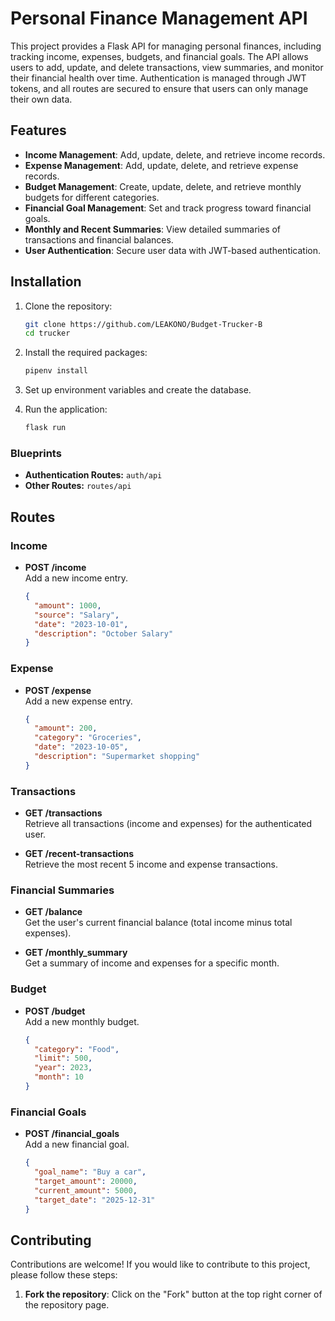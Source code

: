# Personal Finance Management API

This project provides a Flask API for managing personal finances, including tracking income, expenses, budgets, and financial goals. The API allows users to add, update, and delete transactions, view summaries, and monitor their financial health over time. Authentication is managed through JWT tokens, and all routes are secured to ensure that users can only manage their own data.

## Features

- **Income Management**: Add, update, delete, and retrieve income records.
- **Expense Management**: Add, update, delete, and retrieve expense records.
- **Budget Management**: Create, update, delete, and retrieve monthly budgets for different categories.
- **Financial Goal Management**: Set and track progress toward financial goals.
- **Monthly and Recent Summaries**: View detailed summaries of transactions and financial balances.
- **User Authentication**: Secure user data with JWT-based authentication.

## Installation

1. Clone the repository:

    ```bash
    git clone https://github.com/LEAKONO/Budget-Trucker-B
    cd trucker
    ```

2. Install the required packages:

    ```bash
    pipenv install
    ```

3. Set up environment variables and create the database.

4. Run the application:

    ```bash
    flask run
    ```
### Blueprints

- **Authentication Routes:** `auth/api`
- **Other Routes:** `routes/api`

## Routes

### Income

- **POST /income**  
  Add a new income entry.

  ```json
  {
    "amount": 1000,
    "source": "Salary",
    "date": "2023-10-01",
    "description": "October Salary"
  }
### Expense

- **POST /expense**  
  Add a new expense entry.

  ```json
  {
    "amount": 200,
    "category": "Groceries",
    "date": "2023-10-05",
    "description": "Supermarket shopping"
  }
### Transactions

- **GET /transactions**  
  Retrieve all transactions (income and expenses) for the authenticated user.

- **GET /recent-transactions**  
  Retrieve the most recent 5 income and expense transactions.

### Financial Summaries

- **GET /balance**  
  Get the user's current financial balance (total income minus total expenses).

- **GET /monthly_summary**  
  Get a summary of income and expenses for a specific month.

### Budget

- **POST /budget**  
  Add a new monthly budget.

  ```json
  {
    "category": "Food",
    "limit": 500,
    "year": 2023,
    "month": 10
  }
### Financial Goals

- **POST /financial_goals**  
  Add a new financial goal.

  ```json
  {
    "goal_name": "Buy a car",
    "target_amount": 20000,
    "current_amount": 5000,
    "target_date": "2025-12-31"
  }
## Contributing

Contributions are welcome! If you would like to contribute to this project, please follow these steps:
1. **Fork the repository**: Click on the "Fork" button at the top right corner of the repository page.

